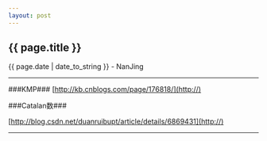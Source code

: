 ```yaml
---
layout: post
---
```


<h2>{{ page.title }}</h2>
<p class='meta'>{{ page.date | date_to_string }} - NanJing</p>

---

###KMP###
[http://kb.cnblogs.com/page/176818/](http://)

###Catalan数###

[http://blog.csdn.net/duanruibupt/article/details/6869431](http://)

---

